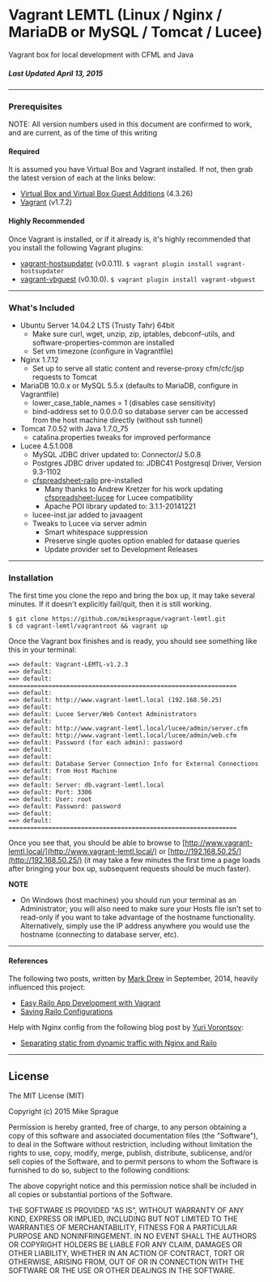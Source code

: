 # Vagrant LEMTL (Linux / Nginx / MariaDB or MySQL / Tomcat / Lucee) #
Vagrant box for local development with CFML and Java

##### Last Updated April 13, 2015 #####
---

### Prerequisites ###
NOTE: All version numbers used in this document are confirmed to work, and are current, as of the time of this writing

#### Required ####
It is assumed you have Virtual Box and Vagrant installed. If not, then grab the latest version of each at the links below:
* [Virtual Box and Virtual Box Guest Additions](https://www.virtualbox.org/wiki/Downloads) (4.3.26)
* [Vagrant](https://www.vagrantup.com/downloads.html) (v1.7.2)

#### Highly Recommended ####
Once Vagrant is installed, or if it already is, it's highly recommended that you install the following Vagrant plugins:
* [vagrant-hostsupdater](https://github.com/cogitatio/vagrant-hostsupdater) (v0.0.11).
```$ vagrant plugin install vagrant-hostsupdater```
* [vagrant-vbguest](https://github.com/dotless-de/vagrant-vbguest) (v0.10.0).
```$ vagrant plugin install vagrant-vbguest```

---

### What's Included ###
* Ubuntu Server 14.04.2 LTS (Trusty Tahr) 64bit
	* Make sure curl, wget, unzip, zip, iptables, debconf-utils, and software-properties-common are installed
	* Set vm timezone (configure in Vagrantfile)
* Nginx 1.7.12
	* Set up to serve all static content and reverse-proxy cfm/cfc/jsp requests to Tomcat
* MariaDB 10.0.x or MySQL 5.5.x (defaults to MariaDB, configure in Vagrantfile)
	* lower_case_table_names = 1 (disables case sensitivity)
	* bind-address set to 0.0.0.0 so database server can be accessed from the host machine directly (without ssh tunnel)
* Tomcat 7.0.52 with Java 1.7.0_75
	* catalina.properties tweaks for improved performance
* Lucee 4.5.1.008
	* MySQL JDBC driver updated to: Connector/J 5.0.8
	* Postgres JDBC driver updated to: JDBC41 Postgresql Driver, Version 9.3-1102
	* [cfspreadsheet-railo](https://github.com/teamcfadvance/cfspreadsheet-railo) pre-installed
		* Many thanks to Andrew Kretzer for his work updating [cfspreadsheet-lucee](https://github.com/Leftbower/cfspreadsheet-lucee) for Lucee compatibility
		* Apache POI library updated to: 3.1.1-20141221
	* lucee-inst.jar added to javaagent
	* Tweaks to Lucee via server admin
		* Smart whitespace suppression
		* Preserve single quotes option enabled for dataase queries
		* Update provider set to Development Releases

---

### Installation ###
The first time you clone the repo and bring the box up, it may take several minutes. If it doesn't explicitly fail/quit, then it is still working.
```
$ git clone https://github.com/mikesprague/vagrant-lemtl.git
$ cd vagrant-lemtl/vagrantroot && vagrant up
```

Once the Vagrant box finishes and is ready, you should see something like this in your terminal:
```
==> default: Vagrant-LEMTL-v1.2.3
==> default:
==> default: ===============================================================
==> default:
==> default: http://www.vagrant-lemtl.local (192.168.50.25)
==> default:
==> default: Lucee Server/Web Context Administrators
==> default:
==> default: http://www.vagrant-lemtl.local/lucee/admin/server.cfm
==> default: http://www.vagrant-lemtl.local/lucee/admin/web.cfm
==> default: Password (for each admin): password
==> default:
==> default:
==> default: Database Server Connection Info for External Connections
==> default: from Host Machine
==> default:
==> default: Server: db.vagrant-lemtl.local
==> default: Port: 3306
==> default: User: root
==> default: Password: password
==> default:
==> default: ===============================================================
```
Once you see that, you should be able to browse to [http://www.vagrant-lemtl.local/](http://www.vagrant-lemtl.local/)
or [http://192.168.50.25/](http://192.168.50.25/)
(it may take a few minutes the first time a page loads after bringing your box up, subsequent requests should be much faster).

**NOTE**
* On Windows (host machines) you should run your terminal as an Administrator; you will also need to make sure your Hosts file isn't set to read-only if you want to take advantage of the hostname functionality. Alternatively, simply use the IP address anywhere you would use the hostname (connecting to database server, etc).

---

#### References ####
The following two posts, written by [Mark Drew](http://www.markdrew.co.uk/blog/) in September, 2014, heavily influenced this project:
* [Easy Railo App Development with Vagrant](http://blog.cmdbase.io/easy-railo-development-with-vagrant/)
* [Saving Railo Configurations](http://blog.cmdbase.io/saving-railo-configurations/)


Help with Nginx config from the following blog post by [Yuri Vorontsov](http://www.silverink.nl/):
* [Separating static from dynamic traffic with Nginx and Railo](http://www.silverink.nl/splitting-static-dynamic-traffic-nginx-railo/)

---

## License ##
The MIT License (MIT)

Copyright (c) 2015 Mike Sprague

Permission is hereby granted, free of charge, to any person obtaining a copy
of this software and associated documentation files (the "Software"), to deal
in the Software without restriction, including without limitation the rights
to use, copy, modify, merge, publish, distribute, sublicense, and/or sell
copies of the Software, and to permit persons to whom the Software is
furnished to do so, subject to the following conditions:

The above copyright notice and this permission notice shall be included in all
copies or substantial portions of the Software.

THE SOFTWARE IS PROVIDED "AS IS", WITHOUT WARRANTY OF ANY KIND, EXPRESS OR
IMPLIED, INCLUDING BUT NOT LIMITED TO THE WARRANTIES OF MERCHANTABILITY,
FITNESS FOR A PARTICULAR PURPOSE AND NONINFRINGEMENT. IN NO EVENT SHALL THE
AUTHORS OR COPYRIGHT HOLDERS BE LIABLE FOR ANY CLAIM, DAMAGES OR OTHER
LIABILITY, WHETHER IN AN ACTION OF CONTRACT, TORT OR OTHERWISE, ARISING FROM,
OUT OF OR IN CONNECTION WITH THE SOFTWARE OR THE USE OR OTHER DEALINGS IN THE
SOFTWARE.
